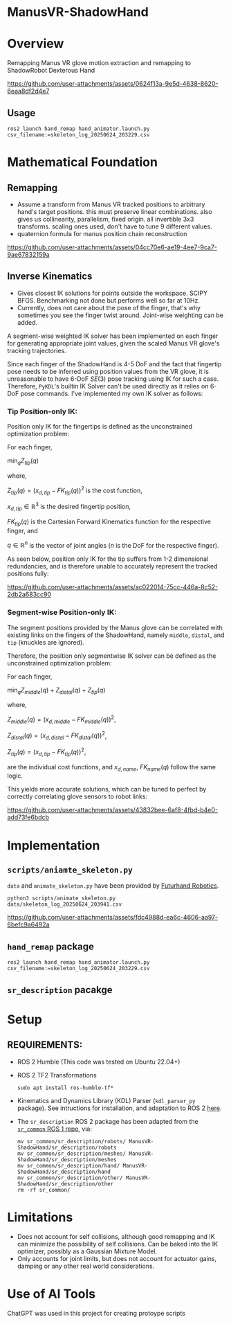 # ManusVR-ShadowHand

# Overview
Remapping Manus VR glove motion extraction and remapping to ShadowRobot Dexterous Hand

https://github.com/user-attachments/assets/0624f13a-9e5d-4638-8620-6eaa8df2d4e7

## Usage
```
ros2 launch hand_remap hand_animator.launch.py csv_filename:=skeleton_log_20250624_203229.csv
```

# Mathematical Foundation

## Remapping
- Assume a transform from Manus VR tracked positions to arbitrary hand's target positions. this must preserve linear combinations. also gives us collinearity, parallelism, fixed origin. all invertible 3x3 transforms. scaling ones used, don't have to tune 9 different values.
- quaternion formula for manus position chain reconstruction

https://github.com/user-attachments/assets/04cc70e6-ae19-4ee7-9ca7-9ae67832159a

## Inverse Kinematics
- Gives closest IK solutions for points outside the workspace. SCIPY BFGS. Benchmarking not done but performs well so far at 10Hz.
- Currently, does not care about the pose of the finger, that's why sometimes you see the finger twist around. Joint-wise weighting can be added.

A segment-wise weighted IK solver has been implemented on each finger for generating appropriate joint values, given the scaled Manus VR glove's tracking trajectories.

Since each finger of the ShadowHand is 4-5 DoF and the fact that fingertip pose needs to be inferred using position values from the VR glove, it is unreasonable to have 6-DoF $SE(3)$ pose tracking using IK for such a case.
Therefore, `PyKDL`'s builtin IK Solver can't be used directly as it relies on 6-DoF pose commands.
I've implemented my own IK solver as follows:

### Tip Position-only IK:

Position only IK for the fingertips is defined as the unconstrained optimization problem:

For each finger,

$\min_{q} Z_{tip}(q)$

where,

$Z_{tip}(q) = (x_{d,tip} - FK_{tip}(q))^2$ is the cost function,

$x_{d,tip} \in ℝ^3$ is the desired fingertip position,

$FK_{tip}(q)$ is the Cartesian Forward Kinematics function for the respective finger, and

$q \in ℝ^n$ is the vector of joint angles ($n$ is the DoF for the respective finger).

As seen below, position only IK for the tip suffers from 1-2 dimensional redundancies, and is therefore unable to accurately represent the tracked positions fully:

https://github.com/user-attachments/assets/ac022014-75cc-446a-8c52-2db2a683cc90

### Segment-wise Position-only IK:

The segment positions provided by the Manus glove can be correlated with existing links on the fingers of the ShadowHand, namely `middle`, `distal`, and `tip` (knuckles are ignored).

Therefore, the position only segmentwise IK solver can be defined as the unconstrained optimization problem:

For each finger,

$\min_{q} Z_{middle}(q) + Z_{distal}(q) + Z_{tip}(q)$

where,

$Z_{middle}(q) = (x_{d,middle} - FK_{middle}(q))^2$,

$Z_{distal}(q) = (x_{d,distal} - FK_{distal}(q))^2$,

$Z_{tip}(q) = (x_{d,tip} - FK_{tip}(q))^2$,

are the individual cost functions, and $x_{d,name}$, $FK_{name}(q)$ follow the same logic.

This yields more accurate solutions, which can be tuned to perfect by correctly correlating glove sensors to robot links:

https://github.com/user-attachments/assets/43832bee-6af8-4fbd-b4e0-add73fe6bdcb

# Implementation

## `scripts/aniamte_skeleton.py`

`data` and `animate_skeleton.py` have been provided by [Futurhand Robotics](https://futurhandrobotics.com/).
```
python3 scripts/animate_skeleton.py data/skeleton_log_20250624_203941.csv
```

https://github.com/user-attachments/assets/fdc4988d-ea6c-4606-aa97-6befc9a6492a

## `hand_remap` package

```
ros2 launch hand_remap hand_animator.launch.py csv_filename:=skeleton_log_20250624_203229.csv
```

## `sr_description` pacakge


# Setup

## REQUIREMENTS:
- ROS 2 Humble (This code was tested on Ubuntu 22.04+)
- ROS 2 TF2 Transformations 
  ```
  sudo apt install ros-humble-tf*
  ```
- Kinematics and Dynamics Library (KDL) Parser (`kdl_parser_py` package). See intructions for installation, and adaptation to ROS 2 [here](https://github.com/GogiPuttar/Bi-ManualManipulation/tree/main?tab=readme-ov-file#requirements). 
  
- The `sr_description` ROS 2 package has been adapted from the [`sr_common` ROS 1 repo](https://github.com/shadow-robot/sr_common), via:
  ```
  mv sr_common/sr_description/robots/ ManusVR-ShadowHand/sr_description/robots
  mv sr_common/sr_description/meshes/ ManusVR-ShadowHand/sr_description/meshes
  mv sr_common/sr_description/hand/ ManusVR-ShadowHand/sr_description/hand
  mv sr_common/sr_description/other/ ManusVR-ShadowHand/sr_description/other
  rm -rf sr_common/
  ```

# Limitations
- Does not account for self collisions, although good remapping and IK can minimize the possibility of self collisions. 
Can be baked into the IK optimizer, possibly as a Gaussian Mixture Model.
- Only accounts for joint limits, but does not account for actuator gains, damping or any other real world considerations.

# Use of AI Tools
ChatGPT was used in this project for creating protoype scripts